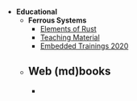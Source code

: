 - **Educational**
	- **Ferrous Systems**
		- [Elements of Rust](https://github.com/ferrous-systems/elements-of-rust)
		- [Teaching Material](https://ferrous-systems.github.io/teaching-material/index.html)
		- [Embedded Trainings 2020](https://github.com/ferrous-systems/embedded-trainings-2020)
	- **Web (md)books**
		-
		-